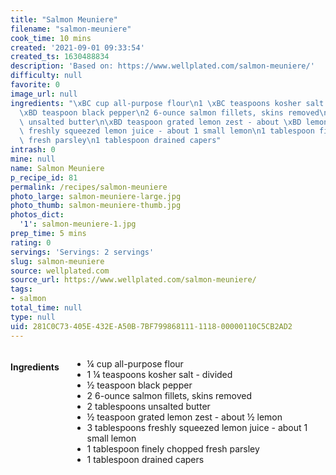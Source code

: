 ```yaml
---
title: "Salmon Meuniere"
filename: "salmon-meuniere"
cook_time: 10 mins
created: '2021-09-01 09:33:54'
created_ts: 1630488834
description: 'Based on: https://www.wellplated.com/salmon-meuniere/'
difficulty: null
favorite: 0
image_url: null
ingredients: "\xBC cup all-purpose flour\n1 \xBC teaspoons kosher salt - divided\n\
  \xBD teaspoon black pepper\n2 6-ounce salmon fillets, skins removed\n2 tablespoons\
  \ unsalted butter\n\xBD teaspoon grated lemon zest - about \xBD lemon\n3 tablespoons\
  \ freshly squeezed lemon juice - about 1 small lemon\n1 tablespoon finely chopped\
  \ fresh parsley\n1 tablespoon drained capers"
intrash: 0
mine: null
name: Salmon Meuniere
p_recipe_id: 81
permalink: /recipes/salmon-meuniere
photo_large: salmon-meuniere-large.jpg
photo_thumb: salmon-meuniere-thumb.jpg
photos_dict:
  '1': salmon-meuniere-1.jpg
prep_time: 5 mins
rating: 0
servings: 'Servings: 2 servings'
slug: salmon-meuniere
source: wellplated.com
source_url: https://www.wellplated.com/salmon-meuniere/
tags:
- salmon
total_time: null
type: null
uid: 281C0C73-405E-432E-A50B-7BF799868111-1118-00000110C5CB2AD2
---
```

<div class="large-8 medium-7 columns" id="writeup">	</div><!-- #writeup -->
</div><!-- #row-one -->
<div class="row" id="row-two">	<div class="medium-4 small-5 columns" id="ingredients"><h4>Ingredients</h4><div class="box box-ingredients content"><ul>
<li>¼ cup all-purpose flour</li>
<li>1 ¼ teaspoons kosher salt - divided</li>
<li>½ teaspoon black pepper</li>
<li>2 6-ounce salmon fillets, skins removed</li>
<li>2 tablespoons unsalted butter</li>
<li>½ teaspoon grated lemon zest - about ½ lemon</li>
<li>3 tablespoons freshly squeezed lemon juice - about 1 small lemon</li>
<li>1 tablespoon finely chopped fresh parsley</li>
<li>1 tablespoon drained capers</li>
</ul>
</div>	</div>	<div class="medium-6 small-7 columns" id="directions">	</div>